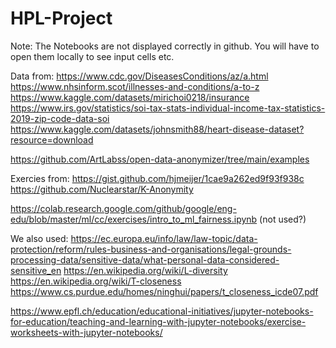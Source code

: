 # HPL-Project

Note: The Notebooks are not displayed correctly in github. You will have to open them locally to see input cells etc.

Data from:
https://www.cdc.gov/DiseasesConditions/az/a.html
https://www.nhsinform.scot/illnesses-and-conditions/a-to-z
https://www.kaggle.com/datasets/mirichoi0218/insurance
https://www.irs.gov/statistics/soi-tax-stats-individual-income-tax-statistics-2019-zip-code-data-soi
https://www.kaggle.com/datasets/johnsmith88/heart-disease-dataset?resource=download

https://github.com/ArtLabss/open-data-anonymizer/tree/main/examples

Exercies from:
https://gist.github.com/hjmeijer/1cae9a262ed9f93f938c
https://github.com/Nuclearstar/K-Anonymity

https://colab.research.google.com/github/google/eng-edu/blob/master/ml/cc/exercises/intro_to_ml_fairness.ipynb (not used?)

We also used:
https://ec.europa.eu/info/law/law-topic/data-protection/reform/rules-business-and-organisations/legal-grounds-processing-data/sensitive-data/what-personal-data-considered-sensitive_en
https://en.wikipedia.org/wiki/L-diversity
https://en.wikipedia.org/wiki/T-closeness
https://www.cs.purdue.edu/homes/ninghui/papers/t_closeness_icde07.pdf

https://www.epfl.ch/education/educational-initiatives/jupyter-notebooks-for-education/teaching-and-learning-with-jupyter-notebooks/exercise-worksheets-with-jupyter-notebooks/